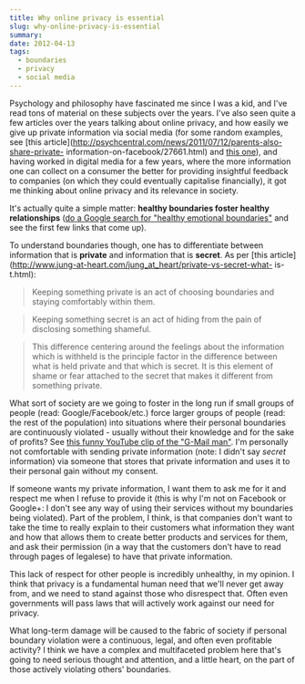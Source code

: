 ```yaml
---
title: Why online privacy is essential
slug: why-online-privacy-is-essential
summary: 
date: 2012-04-13
tags:
  - boundaries
  - privacy
  - social media
---
```

Psychology and philosophy have fascinated me since I was a kid, and I've read
tons of material on these subjects over the years. I've also seen quite a few
articles over the years talking about online privacy, and how easily we give
up private information via social media (for some random examples, see [this
article](http://psychcentral.com/news/2011/07/12/parents-also-share-private-
information-on-facebook/27661.html) and [this
one](http://www.cleveland.com/nation/index.ssf/2010/05/younger_people_rethink_what_pr.html)),
and having worked in digital media for a few years, where the more information
one can collect on a consumer the better for providing insightful feedback to
companies (on which they could eventually capitalise financially), it got me
thinking about online privacy and its relevance in society.

It's actually quite a simple matter: **healthy boundaries foster healthy
relationships** ([do a Google search for "healthy emotional
boundaries"](http://lmgtfy.com/?q=healthy+emotional+boundaries) and see the
first few links that come up).[  
](http://www.poets.org/viewmedia.php/prmMID/15719)

To understand boundaries though, one has to differentiate between information
that is **private** and information that is **secret**. As per [this
article](http://www.jung-at-heart.com/jung_at_heart/private-vs-secret-what-
is-t.html):

> Keeping something private is an act of choosing boundaries and staying
comfortably within them.

>

> Keeping something secret is an act of hiding from the pain of disclosing
something shameful.

>

> This difference centering around the feelings about the information which is
withheld is the principle factor in the difference between what is held
private and that which is secret. It is this element of shame or fear attached
to the secret that makes it different from something private.

What sort of society are we going to foster in the long run if small groups of
people (read: Google/Facebook/etc.) force larger groups of people (read: the
rest of the population) into situations where their personal boundaries are
continuously violated - usually without their knowledge and for the sake of
profits? See [this funny YouTube clip of the "G-Mail
man"](http://www.youtube.com/watch?v=eFCSp23xl40). I'm personally not
comfortable with sending private information (note: I didn't say _secret_
information) via someone that stores that private information and uses it to
their personal gain without my consent.

If someone wants my private information, I want them to ask me for it and
respect me when I refuse to provide it (this is why I'm not on Facebook or
Google+: I don't see any way of using their services without my boundaries
being violated). Part of the problem, I think, is that companies don't want to
take the time to really explain to their customers what information they want
and how that allows them to create better products and services for them, and
ask their permission (in a way that the customers don't have to read through
pages of legalese) to have that private information.

This lack of respect for other people is incredibly unhealthy, in my opinion.
I think that privacy is a fundamental human need that we'll never get away
from, and we need to stand against those who disrespect that. Often even
governments will pass laws that will actively work against our need for
privacy.

What long-term damage will be caused to the fabric of society if personal
boundary violation were a continuous, legal, and often even profitable
activity? I think we have a complex and multifaceted problem here that's going
to need serious thought and attention, and a little heart, on the part of
those actively violating others' boundaries.

